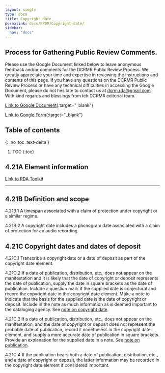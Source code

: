 ```yaml
---
layout: single
type: docs
title: Copyright date
permalink: docs/PPDM/Copyright-date/
sidebar:
  nav: "docs"
---
```


## Process for Gathering Public Review Comments.
Please use the Google Document linked below to leave anonymous feedback and/or comments for the DCRMR Public Review Process.  We greatly appreciate your time and expertise in reviewing the instructions and contents of this page.  If you have any questions on the DCRMR Public Review Process or have any technical difficulties in accessing the Google Document, please do not hesitate to contact us at dcrm.rda@gmail.com  With kind regards and blessings from teh DCRMR editorial team.

[Link to Google Document](https://docs.google.com/document/d/1RMRdCQzvZDeh3ODtHnVKGildfELwbXvJcPlP9RhKftE/edit){:target="_blank"}

[Link to Google Form](https://docs.google.com/forms/d/e/1FAIpQLSdNtJkbY1mngdTcvCoB7zZcpaIuuKHvlbyiidP-QunDy14VcQ/viewform){:target="_blank"}

## Table of contents
{: .no_toc .text-delta }

1. TOC
{:toc}

## 4.21A Element information

[Link to RDA Toolkit](https://beta.rdatoolkit.org/Content/Index?externalId=en-US_ala-452cb3af-3c8e-3c20-8d59-2362ad325a09)

---

## 4.21B Definition and scope

<a name="4.21B.1">4.21B.1</a> A timespan associated with a claim of protection under copyright or a similar regime.

<a name="4.21B.2">4.21B.2</a> A copyright date includes a phonogram date associated with a claim of protection for an audio recording.


## 4.21C Copyright dates and dates of deposit 

<a name="4.21C.1">4.21C.1</a> Transcribe a copyright date or a date of deposit as part of the copyright date element.

<a name="4.21C.2">4.21C.2</a> If a date of publication, distribution, etc., does not appear on the manifestation and it is likely that the date of copyright or deposit represents the date of publication, supply the date in square brackets as the date of publication. Include a question mark if the supplied date is conjectural and record the copyright date in the copyright date element. Make a note to indicate that the basis for the supplied date is the date of copyright or deposit. Include in the note as much information as is deemed important to the cataloging agency. See [note on copyright date](https://ladylazarus3.github.io/Test2/docs/PPDM/Note-on-copyright-date/). 

<a name="4.21C.3">4.21C.3</a> If a date of publication, distribution, etc., does not appear on the manifestation, and the date of copyright or deposit does not represent the probable date of publication,  record it nonetheless in the copyright date element, and supply a more accurate date of publication in square brackets. Provide an explanation for the supplied date in a note. See [note on publication](https://ladylazarus3.github.io/Test2/docs/PPDM/Date-of-publication/).

<a name="4.21C.4">4.21C.4</a> If the publication bears both a date of publication, distribution, etc., and a date of copyright or deposit, the latter information may be recorded in the copyright date element if considered important.
